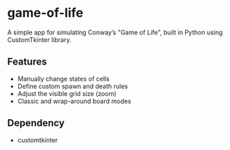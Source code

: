 # game-of-life

A simple app for simulating Conway’s "Game of Life", built in Python using CustomTkinter library.

## Features
- Manually change states of cells
- Define custom spawn and death rules
- Adjust the visible grid size (zoom)
- Classic and wrap-around board modes


## Dependency
- customtkinter
